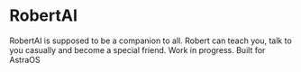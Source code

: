 # RobertAI
RobertAI is supposed to be a companion to all. Robert can teach you, talk to you casually and become a special friend. Work in progress. Built for AstraOS
